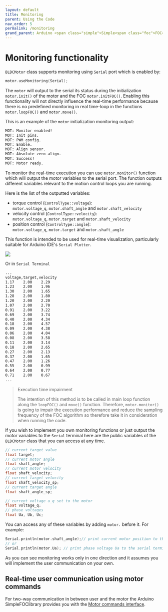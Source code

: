 ```yaml
---
layout: default
title: Monitoring
parent: Using the Code
nav_order: 5
permalink: /monitoring
grand_parent: Arduino <span class="simple">Simple<span class="foc">FOC</span>library</span> 
---
```



# Monitoring functionality

`BLDCMotor` class supports monitoring using `Serial` port which is enabled by:
```cpp
motor.useMonitoring(Serial);
```

The `motor` will output to the serial its status during the initialization `motor.init()` of the motor and the FOC `motor.initFOC()`. Enabling this functionality will not directly influence the real-time performance because there is no predefined monitoring in real time-loop in the functions `motor.loopFOC()` and `motor.move()`.

This is an example of the `motor` initialization monitoring output:
```sh
MOT: Monitor enabled!
MOT: Init pins.
MOT: PWM config.
MOT: Enable.
MOT: Align sensor.
MOT: Absolute zero align.
MOT: Success!
MOT: Motor ready.
```

To monitor the real-time execution you can use `motor.monitor()` function which will output the motor variables to the serial port. The function outputs different variables relevant to the motion control loops you are running. 

Here is the list of the outputted variables:
- torque control (`ControlType::voltage`): <br>
`motor.voltage_q`, `motor.shaft_angle` and `motor.shaft_velocity`  
- velocity control (`ControlType::velocity`): <br> `motor.voltage_q`, `motor.target` and `motor.shaft_velocity`
- position control (`ControlType::angle`):  <br>`motor.voltage_q`, `motor.target` and `motor.shaft_angle`

This function is intended to be used for real-time visualization, particularly suitable for Arduino IDE's `Serial Plotter`.

<img class="width60" src="extras/Images/plotter.jpg">

Or in `Serial Terminal`
```sh
...
voltage,target,velocity
1.17	2.00	2.29
1.23	2.00	1.96
1.30	2.00	1.65
1.28	2.00	1.80
1.20	2.00	2.20
1.07	2.00	2.70
0.91	2.00	3.22
0.69	2.00	3.74
0.40	2.00	4.34
0.18	2.00	4.57
0.09	2.00	4.38
0.06	2.00	4.04
0.08	2.00	3.58
0.11	2.00	3.14
0.18	2.00	2.65
0.27	2.00	2.13
0.37	2.00	1.65
0.47	2.00	1.26
0.55	2.00	0.99
0.64	2.00	0.77
0.71	2.00	0.67
...
```

<blockquote class="warning"><p class="heading"> Execution time impairment</p>
The intention of this method is to be called in main loop function along the <code class="highlighter-rouge">loopFOC()</code> and <code class="highlighter-rouge">move()</code> function. Therefore, <code class="highlighter-rouge">motor.monitor()</code> is going to impair the execution performance and reduce the sampling frequency of the FOC algorithm so therefore take it in consideration when running the code.  </blockquote>

If you wish to implement you own monitoring functions or just output the motor variables to the `Serial` terminal here are the public variables of the `BLDCMotor` class that you can access at any time.
```cpp
// current target value
float target;
// current motor angle
float shaft_angle;
// current motor velocity 
float shaft_velocity;
// current target velocity
float shaft_velocity_sp;
// current target angle
float shaft_angle_sp;

// current voltage u_q set to the motor
float voltage_q;
// phase voltages 
float Ua, Ub, Uc;

```
You can access any of these variables by adding `motor.` before it. For example:
```cpp
Serial.println(motor.shaft_angle);// print current motor position to the serial terminal
// or
Serial.println(motor.Ua); // print phase voltage Ua to the serial terminal
```

As you can see monitoring works only in one direction and it assumes you will implement the user communication on your own.

## Real-time user communication using motor commands
  
For two-way communication in between user and the motor the Arduino <span class="simple">Simple<span class="foc">FOC</span>library</span>  provides you with the [Motor commands interface](communication).